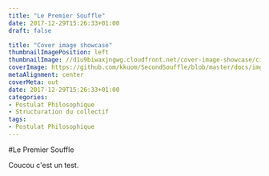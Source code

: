 ```yaml
---
title: "Le Premier Souffle"
date: 2017-12-29T15:26:33+01:00
draft: false

title: "Cover image showcase"
thumbnailImagePosition: left
thumbnailImage: //d1u9biwaxjngwg.cloudfront.net/cover-image-showcase/city-750.jpg
coverImage: https://github.com/kkuom/SecondSouffle/blob/master/docs/img/Premier_Souffle.png
metaAlignment: center
coverMeta: out
date: 2017-12-29T15:26:33+01:00
categories:
- Postulat Philosophique
- Structuration du collectif
tags:
- Postulat Philosophique
---
```


#Le Premier Souffle

Coucou c'est un test.
